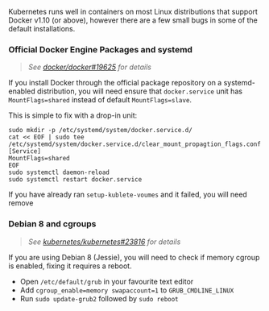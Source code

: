 Kubernetes runs well in containers on most Linux distributions that support Docker v1.10 (or above), however there are a few small bugs in some of the default installations.

### Official Docker Engine Packages and systemd

> _See [docker/docker#19625][] for details_

If you install Docker through the official package repository on a systemd-enabled distribution, you will need ensure that `docker.service` unit has `MountFlags=shared` instead of default `MountFlags=slave`.

This is simple to fix with a drop-in unit:

```
sudo mkdir -p /etc/systemd/system/docker.service.d/
cat << EOF | sudo tee /etc/systemd/system/docker.service.d/clear_mount_propagtion_flags.conf
[Service]
MountFlags=shared
EOF
sudo systemctl daemon-reload
sudo systemctl restart docker.service
```
If you have already ran `setup-kublete-voumes` and it failed, you will need remove 

### Debian 8 and cgroups

> _See [kubernetes/kubernetes#23816][] for details_

If you are using Debian 8 (Jessie), you will need to check if memory cgroup is enabled, fixing it requires a reboot.

  - Open `/etc/default/grub` in your favourite text editor
  - Add `cgroup_enable=memory swapaccount=1` to `GRUB_CMDLINE_LINUX`
  - Run `sudo update-grub2` followed by `sudo reboot`

[docker/docker#19625]: https://github.com/docker/docker/issues/19625#issuecomment-202168866
[kubernetes/kubernetes#23816]: https://github.com/Kubernetes/kubernetes/issues/23816
